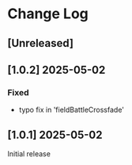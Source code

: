 <!-- markdownlint-disable MD013 MD024 -->

# Change Log

## [Unreleased]
## [1.0.2] 2025-05-02

### Fixed

- typo fix in 'fieldBattleCrossfade'

## [1.0.1] 2025-05-02

Initial release

